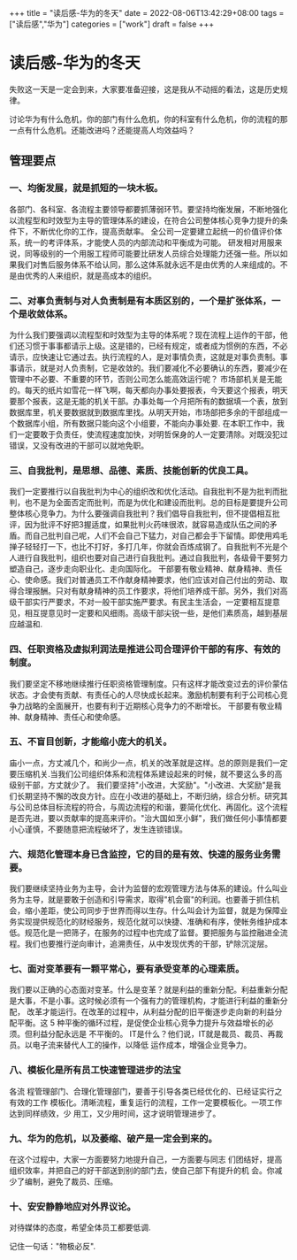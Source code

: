 +++
title = "读后感-华为的冬天"
date = 2022-08-06T13:42:29+08:00
tags = ["读后感","华为"]
categories = ["work"]
draft = false
+++
# 读后感-华为的冬天

失败这一天是一定会到来，大家要准备迎接，这是我从不动摇的看法，这是历史规律。

讨论华为有什么危机，你的部门有什么危机，你的科室有什么危机，你的流程的那一点有什么危机。还能改进吗？还能提高人均效益吗？

## 管理要点

### 一、均衡发展，就是抓短的一块木板。

各部门、各科室、各流程主要领导都要抓薄弱环节。要坚持均衡发展，不断地强化以流程型和时效型为主导的管理体系的建设，在符合公司整体核心竞争力提升的条件下，不断优化你的工作，提高贡献率。
全公司一定要建立起统一的价值评价体系，统一的考评体系，才能使人员的内部流动和平衡成为可能。
研发相对用服来说，同等级别的一个用服工程师可能要比研发人员综合处理能力还强一些。所以如果我们对售后服务体系不给认同，那么这体系就永远不是由优秀的人来组成的。不是由优秀的人来组织，就是高成本的组织。

### 二、对事负责制与对人负责制是有本质区别的，一个是扩张体系，一个是收敛体系。
为什么我们要强调以流程型和时效型为主导的体系呢？现在流程上运作的干部，他们还习惯于事事都请示上级。这是错的，已经有规定，或者成为惯例的东西，不必请示，应快速让它通过去。执行流程的人，是对事情负责，这就是对事负责制。事事请示，就是对人负责制，它是收敛的。我们要减化不必要确认的东西，要减少在管理中不必要、不重要的环节，否则公司怎么能高效运行呢？
市场部机关是无能的。每天的纸片如雪花一样飞啊，每天都向办事处要报表，今天要这个报表，明天要那个报表，这是无能的机关干部。办事处每一个月把所有的数据填一个表，放到数据库里，机关要数据就到数据库里找。从明天开始，市场部把多余的干部组成一个数据库小组，所有数据只能向这个小组要，不能向办事处要.
在本职工作中，我们一定要敢于负责任，使流程速度加快，对明哲保身的人一定要清除。对既没犯过错误，又没有改进的干部可以就地免职。

### 三、自我批判，是思想、品德、素质、技能创新的优良工具。
我们一定要推行以自我批判为中心的组织改和优化活动。自我批判不是为批判而批判，也不是为全面否定而批判，而是为优化和建设而批判。总的目标是要提升公司整体核心竞争力。为什么要强调自我批判？我们倡导自我批判，但不提倡相互批评，因为批评不好把3握适度，如果批判火药味很浓，就容易造成队伍之间的矛盾。而自己批判自己呢，人们不会自己下猛力，对自己都会手下留情。即使用鸡毛掸子轻轻打一下，也比不打好，多打几年，你就会百炼成钢了。自我批判不光是个人进行自我批判，组织也要对自己进行自我批判。通过自我批判，各级骨干要努力塑造自己，逐步走向职业化、走向国际化。
干部要有敬业精神、献身精神、责任心、使命感。我们对普通员工不作献身精神要求，他们应该对自己付出的劳动、取得合理报酬。只对有献身精神的员工作要求，将他们培养成干部。另外，我们对高级干部实行严要求，不对一般干部实施严要求。有民主生活会，一定要相互提意见，相互提意见时一定要和风细雨。高级干部尖锐一些，是他们素质高，越到基层应越温和.

### 四、任职资格及虚拟利润法是推进公司合理评价干部的有序、有效的制度。
我们要坚定不移地继续推行任职资格管理制度。只有这样才能改变过去的评价蒙估状态。才会使有贡献、有责任心的人尽快成长起来。激励机制要有利于公司核心竞争力战略的全面展开，也要有利于近期核心竞争力的不断增长。
干部要有敬业精神、献身精神、责任心和使命感。

### 五、不盲目创新，才能缩小庞大的机关。
庙小一点，方丈减几个，和尚少一点，机关的改革就是这样。总的原则是我们一定要压缩机关.当我们公司组织体系和流程体系建设起来的时候，就不要这么多的高级别干部，方丈就少了。
我们要坚持"小改进，大奖励"。"小改进、大奖励"是我们长期坚持不懈的改良方针。应在小改进的基础上，不断归纳，综合分析。研究其与公司总体目标流程的符合，与周边流程的和谐，要简化优化、再固化。这个流程是否先进，要以贡献率的提高来评价。"治大国如烹小鲜"，我们做任何小事情都要小心谨慎，不要随意把流程破坏了，发生连锁错误。

### 六、规范化管理本身已含监控，它的目的是有效、快速的服务业务需要。
我们要继续坚持业务为主导，会计为监督的宏观管理方法与体系的建设。什么叫业务为主导，就是要敢于创造和引导需求，取得"机会窗"的利润。也要善于抓住机会，缩小差距，使公司同步于世界而得以生存。什么叫会计为监督，就是为保障业务实现提供规范化的财经服务，规范化就可以快捷、准确和有序，使帐务维护成本低。规范化是一把筛子，在服务的过程中也完成了监督。要把服务与监控融进全流程。我们也要推行逆向审计，追溯责任，从中发现优秀的干部，铲除沉淀层。

### 七、面对变革要有一颗平常心，要有承受变革的心理素质。
我们要以正确的心态面对变革。什么是变革？就是利益的重新分配。利益重新分配 是大事，不是小事。这时候必须有一个强有力的管理机构，才能进行利益的重新分配， 改革才能运行。在改革的过程中，从利益分配的旧平衡逐步走向新的利益分配平衡。这 5 种平衡的循环过程，是促使企业核心竞争力提升与效益增长的必须。但利益分配永远是 不平衡的。
IT是什么？他们说，IT就是裁员、裁员、再裁员。以电子流来替代人工的操作，以降低 运作成本，增强企业竞争力。

### 八、模板化是所有员工快速管理进步的法宝
各流 程管理部门、合理化管理部门，要善于引导各类已经优化的、已经证实行之有效的工作 模板化。清晰流程，重复运行的流程，工作一定要模板化。一项工作达到同样绩效，少 用工，又少用时间，这才说明管理进步了。

### 九、华为的危机，以及萎缩、破产是一定会到来的。
在这个过程中，大家一方面要努力地提升自己，一方面要与同志 们团结好，提高组织效率，并把自己的好干部送到别的部门去，使自己部下有提升的机 会。你减少了编制，避免了裁员、压缩。

### 十、安安静静地应对外界议论。
对待媒体的态度，希望全体员工都要低调.

记住一句话："物极必反".
